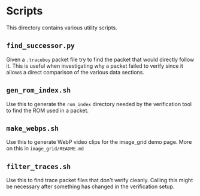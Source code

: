 # Scripts

This directory contains various utility scripts.

## `find_successor.py`

Given a `.traceboy` packet file try to find the packet that would directly follow it.
This is useful when investigating why a packet failed to verify since it allows a direct comparison of the various
data sections.

## `gen_rom_index.sh`

Use this to generate the `rom_index` directory needed by the verification tool to find the ROM used in a packet.

## `make_webps.sh`

Use this to generate WebP video clips for the image_grid demo page.
More on this in `image_grid/README.md`

## `filter_traces.sh`

Use this to find trace packet files that don't verify cleanly.
Calling this might be necessary after something has changed in the verification setup.
